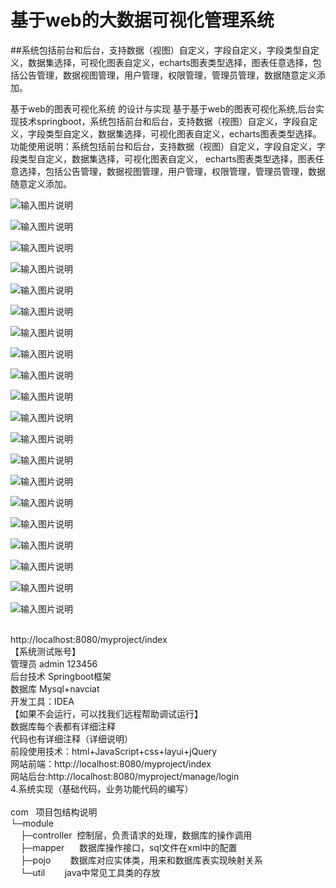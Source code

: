 # 基于web的大数据可视化管理系统
##系统包括前台和后台，支持数据（视图）自定义，字段自定义，字段类型自定义，数据集选择，可视化图表自定义，echarts图表类型选择，图表任意选择，包括公告管理，数据视图管理，用户管理，权限管理，管理员管理，数据随意定义添加。


基于web的图表可视化系统 的设计与实现
基于基于web的图表可视化系统,后台实现技术springboot，系统包括前台和后台，支持数据（视图）自定义，字段自定义，字段类型自定义，数据集选择，可视化图表自定义，echarts图表类型选择。
功能使用说明：系统包括前台和后台，支持数据（视图）自定义，字段自定义，字段类型自定义，数据集选择，可视化图表自定义，
   echarts图表类型选择，图表任意选择，包括公告管理，数据视图管理，用户管理，权限管理，管理员管理，数据随意定义添加。


![输入图片说明](https://images.gitee.com/uploads/images/2021/1222/115024_93e2a7d0_865419.png "222.png")


![输入图片说明](https://images.gitee.com/uploads/images/2021/1222/115034_0697f33f_865419.png "个人中心.png")


![输入图片说明](https://images.gitee.com/uploads/images/2021/1222/115227_02a060aa_865419.png "商品销售数据柱状图.png")

![输入图片说明](https://images.gitee.com/uploads/images/2021/1222/115236_2c547f45_865419.png "学生成绩饼图.png")

![输入图片说明](https://images.gitee.com/uploads/images/2021/1222/115246_c1148aaf_865419.png "用户数据集选择.png")

![输入图片说明](https://images.gitee.com/uploads/images/2021/1222/115324_7c30e35b_865419.png "视图数据在线修改.png")

![输入图片说明](https://images.gitee.com/uploads/images/2021/1222/115332_2243c264_865419.png "公告信息查看.png")

![输入图片说明](https://images.gitee.com/uploads/images/2021/1222/115339_7be61341_865419.png "管理员登陆.png")

![输入图片说明](https://images.gitee.com/uploads/images/2021/1222/115352_281f88d9_865419.png "管理员-个人信息修改.png")

![输入图片说明](https://images.gitee.com/uploads/images/2021/1222/115400_529d11e8_865419.png "管理员-公告信息管理.png")

![输入图片说明](https://images.gitee.com/uploads/images/2021/1222/115411_dfd67b77_865419.png "管理员-视图结构修改.png")

![输入图片说明](https://images.gitee.com/uploads/images/2021/1222/115418_e76016b8_865419.png "管理员用户管理.png")

![输入图片说明](https://images.gitee.com/uploads/images/2021/1222/115426_bd53ba21_865419.png "管理员-用户权限管理.png")

![输入图片说明](https://images.gitee.com/uploads/images/2021/1222/115434_ec4ed0bc_865419.png "商品销售数据折线图.png")

![输入图片说明](https://images.gitee.com/uploads/images/2021/1222/115446_98a27b45_865419.png "视图数据详情查看.png")

![输入图片说明](https://images.gitee.com/uploads/images/2021/1222/115454_41f5008e_865419.png "添加可视化视图.png")

![输入图片说明](https://images.gitee.com/uploads/images/2021/1222/115503_eb54515c_865419.png "图标类型选择.png")

![输入图片说明](https://images.gitee.com/uploads/images/2021/1222/115510_e0800475_865419.png "用户登陆.png")

![输入图片说明](https://images.gitee.com/uploads/images/2021/1222/115517_8ea3013a_865419.png "用户数据集选择.png")

![输入图片说明](https://images.gitee.com/uploads/images/2021/1222/115525_e5d42c4a_865419.png "用户注册.png")

<p>
	<br />
http://localhost:8080/myproject/index<br />
【系统测试账号】<br />
管理员 admin 123456<br />
后台技术 Springboot框架<br />
数据库 Mysql+navciat<br />
开发工具：IDEA<br />
【如果不会运行，可以找我们远程帮助调试运行】<br />
数据库每个表都有详细注释<br />
代码也有详细注释（详细说明）<br />
前段使用技术：html+JavaScript+css+layui+jQuery<br />
网站前端：http://localhost:8080/myproject/index<br />
网站后台:http://localhost:8080/myproject/manage/login<br />
4.系统实现（基础代码，业务功能代码的编写）<br />
<br />
com&nbsp; &nbsp;项目包结构说明<br />
└─module<br />
&nbsp; &nbsp; ├─controller&nbsp; 控制层，负责请求的处理，数据库的操作调用<br />
&nbsp; &nbsp; ├─mapper&nbsp; &nbsp; &nbsp; 数据库操作接口，sql文件在xml中的配置<br />
&nbsp; &nbsp; ├─pojo&nbsp; &nbsp; &nbsp; &nbsp; 数据库对应实体类，用来和数据库表实现映射关系<br />
&nbsp; &nbsp; └─util&nbsp; &nbsp; &nbsp; &nbsp; java中常见工具类的存放<br />
</p>
